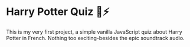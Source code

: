 # Harry Potter Quiz 🦉⚡

This is my very first project, a simple vanilla JavaScript quiz about Harry Potter in French.
Nothing too exciting-besides the epic soundtrack audio.
